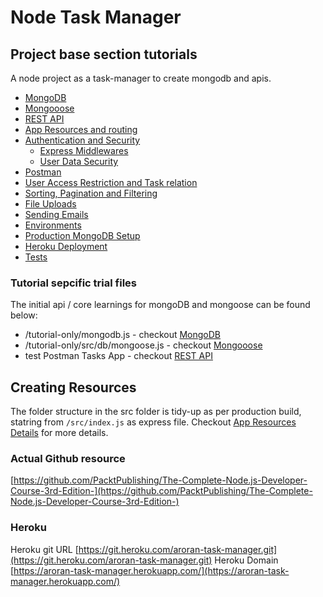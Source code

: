 # Node Task Manager


## Project base section tutorials
A node project as a task-manager to create mongodb and apis.

- [MongoDB](./guides/MongoDB.md)
- [Mongooose](./guides/Mongoose.md)
- [REST API](./guides/REST.md)
- [App Resources and routing](./guides/ResourcesDetails.md)
- [Authentication and Security](./guides/AuthenticationSecurity.md)
  - [Express Middlewares](./guides/ExpressMiddlewares.md)
  - [User Data Security](./guides/UserDataSecurity.md)
- [Postman](./guides/Postman.md)
- [User Access Restriction and Task relation](./guides/UserTaskRelation.md)
- [Sorting, Pagination and Filtering](./guides/DataEfficiency.md)
- [File Uploads](./guides/FileUploads.md)
- [Sending Emails](./SendingEmails.md)
- [Environments](./Environments.md)
- [Production MongoDB Setup](./ProductionMongoDBSetup.md)
- [Heroku Deployment](./HerokuDeployment.md)
- [Tests](./Tests.md)


### Tutorial sepcific trial files
The initial api / core learnings for mongoDB and mongoose can be found below:
- /tutorial-only/mongodb.js - checkout [MongoDB](./guides/MongoDB.md)
- /tutorial-only/src/db/mongoose.js - checkout [Mongooose](./guides/Mongoose.md)
- test Postman Tasks App - checkout [REST API](./guides/REST.md)


## Creating Resources
The folder structure in the src folder is tidy-up as per production build, statring from `/src/index.js` as express file. Checkout [App Resources Details](./guides/ResourcesDetails.md) for more details.

### Actual Github resource
[https://github.com/PacktPublishing/The-Complete-Node.js-Developer-Course-3rd-Edition-](https://github.com/PacktPublishing/The-Complete-Node.js-Developer-Course-3rd-Edition-)

### Heroku
Heroku git URL [https://git.heroku.com/aroran-task-manager.git](https://git.heroku.com/aroran-task-manager.git)
Heroku Domain [https://aroran-task-manager.herokuapp.com/](https://aroran-task-manager.herokuapp.com/)